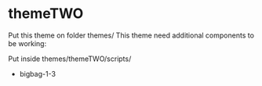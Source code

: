 # themeTWO

Put this theme on folder themes/ This theme need additional components to be working:

Put inside themes/themeTWO/scripts/
* bigbag-1-3
